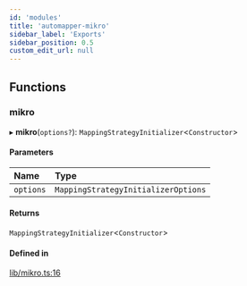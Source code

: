 ```yaml
---
id: 'modules'
title: 'automapper-mikro'
sidebar_label: 'Exports'
sidebar_position: 0.5
custom_edit_url: null
---
```


## Functions

### mikro

▸ **mikro**(`options?`): `MappingStrategyInitializer`<`Constructor`\>

#### Parameters

| Name      | Type                                |
| :-------- | :---------------------------------- |
| `options` | `MappingStrategyInitializerOptions` |

#### Returns

`MappingStrategyInitializer`<`Constructor`\>

#### Defined in

[lib/mikro.ts:16](https://github.com/nartc/mapper/blob/efc4cb9d/packages/mikro/src/lib/mikro.ts#L16)
